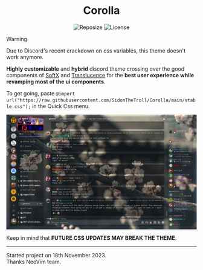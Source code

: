 <h1 align=center>Corolla</h1> 

<div align='center'>
 
![Reposize](https://img.shields.io/github/repo-size/SidonTheTroll/Corolla?label=Repo%20Size&style=flat&logo=markdown&logoColor=FFFFFF&labelColor=%23c53f00&color=%23e8d3ad)
![License](https://img.shields.io/badge/GPLv3-License?style=flat&logo=gnu&logoColor=white&label=License&labelColor=a71e5b&color=%23e1baad)

</div>

> [!Warning]
> Due to Discord's recent crackdown on css variables, this theme doesn't work anymore.

**Highly customizable** and **hybrid** discord theme crossing over the good components of [SoftX](https://github.com/DiscordStyles/SoftX) and [Translucence](https://github.com/CapnKitten/Translucence) for the **best user experience while revamping most of the ui components**.

To get going, paste `@import url("https://raw.githubusercontent.com/SidonTheTroll/Corolla/main/stable.css");` in the Quick Css menu.

<img align=center src="./img/image_2023-11-20_180936312.png"> 

Keep in mind that **FUTURE CSS UPDATES MAY BREAK THE THEME**.

---

Started project on 18th November 2023.  
Thanks NeoVim team. 
